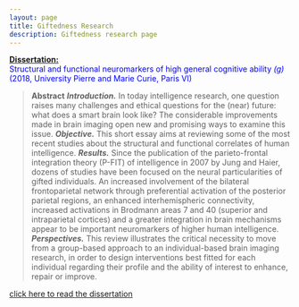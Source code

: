 ```yaml
---
layout: page
title: Giftedness Research
description: Giftedness research page
---
```

<ins>**Dissertation:**</ins><br>
<span style="color:blue">Structural and functional neuromarkers of high general cognitive ability *(g)* (2018, University Pierre and Marie Curie, Paris VI)</span>

>**Abstract** _**Introduction.**_ In today intelligence research, one question raises many challenges and ethical questions for the (near) future: what does a smart brain look like? The considerable improvements made in brain imaging open new and promising ways to examine this issue. _**Objective.**_ This short essay aims at reviewing some of the most recent studies about the structural and functional correlates of human intelligence. _**Results.**_ Since the publication of the parieto-frontal integration theory (P-FIT) of intelligence in 2007 by Jung and Haier, dozens of studies have been focused on the neural particularities of gifted individuals. An increased involvement of the bilateral frontoparietal network through preferential activation of the posterior parietal regions, an enhanced interhemispheric connectivity, increased activations in Brodmann areas 7 and 40 (superior and intraparietal cortices) and a greater integration in brain mechanisms appear to be important neuromarkers of higher human intelligence. _**Perspectives.**_ This review illustrates the critical necessity to move from a group-based approach to an individual-based brain imaging research, in order to design interventions best fitted for each individual regarding their profile and the ability of interest to enhance, repair or improve.

[click here to read the dissertation]({{BASE_PATH}}/pages/working_papers/Mémoire_Morgane_Aubineau_final.pdf)


